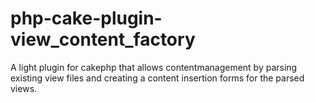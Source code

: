 php-cake-plugin-view_content_factory
====================================

A light plugin for cakephp that allows contentmanagement by parsing existing view files and creating a content insertion forms for the parsed views.
